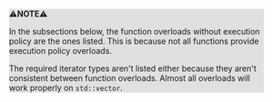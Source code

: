 <div style="margin:2em; background-color: #e0e0e0;">

<strong>⚠️NOTE️️️⚠️</strong>

In the subsections below, the function overloads without execution policy are the ones listed. This is because not all functions provide execution policy overloads.

The required iterator types aren't listed either because they aren't consistent between function overloads. Almost all overloads will work properly on `std::vector`.
</div>

